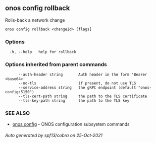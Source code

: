 ## onos config rollback

Rolls-back a network change

```
onos config rollback <changeId> [flags]
```

### Options

```
  -h, --help   help for rollback
```

### Options inherited from parent commands

```
      --auth-header string       Auth header in the form 'Bearer <base64>'
      --no-tls                   if present, do not use TLS
      --service-address string   the gRPC endpoint (default "onos-config:5150")
      --tls-cert-path string     the path to the TLS certificate
      --tls-key-path string      the path to the TLS key
```

### SEE ALSO

* [onos config](onos_config.md)	 - ONOS configuration subsystem commands

###### Auto generated by spf13/cobra on 25-Oct-2021
